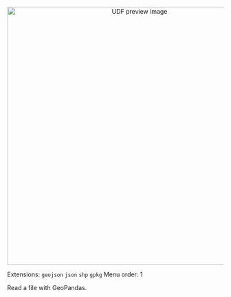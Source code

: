 <!--fused:preview-->
<p align="center"><img src="https://fused-magic.s3.us-west-2.amazonaws.com/thumbnails/udf_cards/gpd_shp.png" width="600" alt="UDF preview image"></p>

<!--fused:filePreview-->
Extensions: `geojson` `json` `shp` `gpkg`
Menu order: 1

<!--fused:readme-->
Read a file with GeoPandas.
